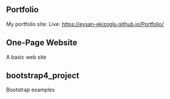 ## Portfolio
My portfolio site:
Live: https://eysan-ekizoglu.github.io/Portfolio/

## One-Page Website
A basic web site

## bootstrap4_project
Bootstrap examples
